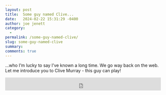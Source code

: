 ```yaml
---
layout: post
title:  Some guy named Clive...
date:   2024-02-22 15:31:29 -0400
author: joe jenett
category:
  -  
permalink: /some-guy-named-clive/
slug: some-guy-named-clive
summary: 
comments: true
---
```

...who I’m lucky to say I’ve known a long time. We go way back on the web. Let me introduce you to Clive Murray - this guy can play!

<iframe style="border: 0; width: 100%; height: 42px;" src="https://bandcamp.com/EmbeddedPlayer/album=2158926211/size=small/bgcol=ffffff/linkcol=0687f5/track=3346588851/transparent=true/" seamless><a href="https://clivemurray.bandcamp.com/album/love-and-painkillers">Love and Painkillers by Clive Murray</a></iframe>

<a href="https://brid.gy/publish/mastodon"></a>